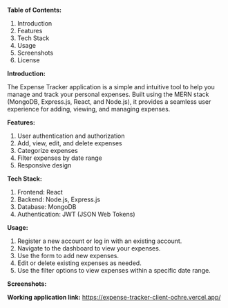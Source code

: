 **Table of Contents:**
  1. Introduction
  2. Features
  3. Tech Stack
  4. Usage
  5. Screenshots
  6. License

**Introduction:**
  
  The Expense Tracker application is a simple and intuitive tool to help you manage and track your personal expenses. Built using the MERN stack (MongoDB, Express.js, React, and Node.js), it provides a seamless user experience for adding, viewing, and managing expenses.

**Features:**

  1. User authentication and authorization
  2. Add, view, edit, and delete expenses
  3. Categorize expenses
  4. Filter expenses by date range
  5. Responsive design

**Tech Stack:**

  1. Frontend: React
  2. Backend: Node.js, Express.js
  3. Database: MongoDB
  4. Authentication: JWT (JSON Web Tokens)

**Usage:**

  1. Register a new account or log in with an existing account.
  2. Navigate to the dashboard to view your expenses.
  3. Use the form to add new expenses.
  4. Edit or delete existing expenses as needed.
  5. Use the filter options to view expenses within a specific date range.

**Screenshots:**



**Working application link:**
https://expense-tracker-client-ochre.vercel.app/
